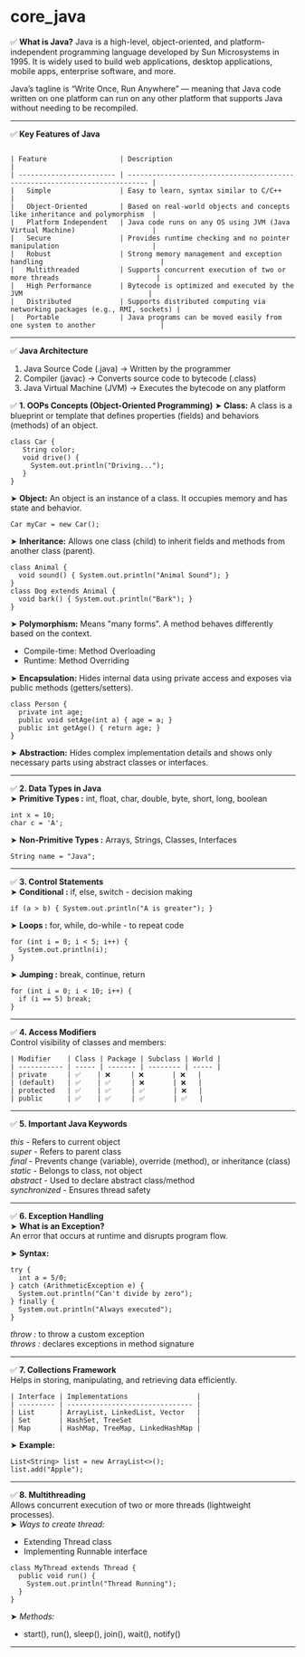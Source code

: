 # core_java

✅ **What is Java?**
Java is a high-level, object-oriented, and platform-independent programming language developed by Sun Microsystems in 1995. It is widely used to build web applications, desktop applications, mobile apps, enterprise software, and more. <br>

Java’s tagline is “Write Once, Run Anywhere” — meaning that Java code written on one platform can run on any other platform that supports Java without needing to be recompiled.

<hr>

✅ **Key Features of Java**
```ssh

| Feature                  | Description                                                                 |
| ------------------------ | --------------------------------------------------------------------------- |
|   Simple                 | Easy to learn, syntax similar to C/C++                                      |
|   Object-Oriented        | Based on real-world objects and concepts like inheritance and polymorphism  |
|   Platform Independent   | Java code runs on any OS using JVM (Java Virtual Machine)                   |
|   Secure                 | Provides runtime checking and no pointer manipulation                       |
|   Robust                 | Strong memory management and exception handling                             |
|   Multithreaded          | Supports concurrent execution of two or more threads                        |
|   High Performance       | Bytecode is optimized and executed by the JVM                               |
|   Distributed            | Supports distributed computing via networking packages (e.g., RMI, sockets) |
|   Portable               | Java programs can be moved easily from one system to another                |

```

<hr>

✅ **Java Architecture** <br> 
 1. Java Source Code (.java) → Written by the programmer  <br>
 2. Compiler (javac) → Converts source code to bytecode (.class) <br>
 3. Java Virtual Machine (JVM) → Executes the bytecode on any platform <br>

✅ **1. OOPs Concepts (Object-Oriented Programming)**
➤ **Class:**
A class is a blueprint or template that defines properties (fields) and behaviors (methods) of an object.
```ssh
class Car {
   String color;
   void drive() {
     System.out.println("Driving...");
   }
}
```

➤ **Object:**
An object is an instance of a class. It occupies memory and has state and behavior.
```ssh
Car myCar = new Car();
```

➤ **Inheritance:**
Allows one class (child) to inherit fields and methods from another class (parent).
```ssh
class Animal {
  void sound() { System.out.println("Animal Sound"); }
}
class Dog extends Animal {
  void bark() { System.out.println("Bark"); }
}
```

➤ **Polymorphism:**
Means "many forms". A method behaves differently based on the context.
 - Compile-time: Method Overloading
 - Runtime: Method Overriding

➤ **Encapsulation:**
Hides internal data using private access and exposes via public methods (getters/setters).
```ssh
class Person {
  private int age;
  public void setAge(int a) { age = a; }
  public int getAge() { return age; }
}
```

➤ **Abstraction:**
Hides complex implementation details and shows only necessary parts using abstract classes or interfaces.

<hr>

✅ **2. Data Types in Java** <br>
➤ **Primitive Types :**
int, float, char, double, byte, short, long, boolean
```ssh
int x = 10;
char c = 'A';
```

➤ **Non-Primitive Types :**
Arrays, Strings, Classes, Interfaces
```ssh
String name = "Java";
```

<hr>

✅ **3. Control Statements**  <br>
➤ **Conditional :**  if, else, switch - decision making
```ssh
if (a > b) { System.out.println("A is greater"); }
```

➤ **Loops :**  for, while, do-while - to repeat code
```ssh
for (int i = 0; i < 5; i++) {
  System.out.println(i);
}
```

➤ **Jumping :**  break, continue, return
```ssh
for (int i = 0; i < 10; i++) {
  if (i == 5) break;
}
```

<hr>

✅ **4. Access Modifiers**  <br>
Control visibility of classes and members:
```ssh
| Modifier    | Class | Package | Subclass | World |
| ----------- | ----- | ------- | -------- | ----- |
| private     | ✅    | ❌     | ❌       | ❌   |
| (default)   | ✅    | ✅     | ❌       | ❌   |
| protected   | ✅    | ✅     | ✅       | ❌   |
| public      | ✅    | ✅     | ✅       | ✅   |
```

<hr>

✅ **5. Important Java Keywords**  <br>

*this*   - Refers to current object <br>
*super*  - Refers to parent class <br>
*final*  - Prevents change (variable), override (method), or inheritance (class) <br>
*static* - Belongs to class, not object <br>
*abstract* - Used to declare abstract class/method <br>
*synchronized* - Ensures thread safety <br>

<hr>

✅ **6. Exception Handling**  <br>
➤ **What is an Exception?** <br>
An error that occurs at runtime and disrupts program flow.

➤ **Syntax:**
```ssh
try {
  int a = 5/0;
} catch (ArithmeticException e) {
  System.out.println("Can't divide by zero");
} finally {
  System.out.println("Always executed");
}
```

*throw :* to throw a custom exception <br>
*throws :* declares exceptions in method signature <br>

<hr>

✅ **7. Collections Framework**  <br>
Helps in storing, manipulating, and retrieving data efficiently.

```ssh
| Interface | Implementations                 |
| --------- | ------------------------------- |
| List      | ArrayList, LinkedList, Vector   |
| Set       | HashSet, TreeSet                |
| Map       | HashMap, TreeMap, LinkedHashMap |
```

➤ **Example:** <br>

```ssh
List<String> list = new ArrayList<>();
list.add("Apple");
```

<hr>

✅ **8. Multithreading** <br>
Allows concurrent execution of two or more threads (lightweight processes). <br>
➤ *Ways to create thread:* <br>
 - Extending Thread class
 - Implementing Runnable interface

```ssh
class MyThread extends Thread {
  public void run() {
    System.out.println("Thread Running");
  }
}
```
➤ *Methods:*
 - start(), run(), sleep(), join(), wait(), notify()


<hr>


